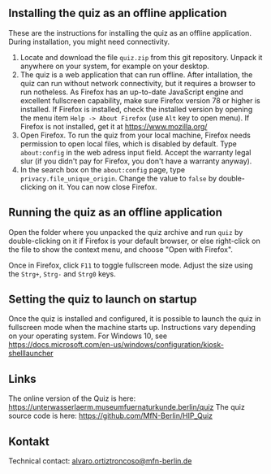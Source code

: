 ## Installing the quiz as an offline application
These are the instructions for installing the quiz as an offline application. During installation, you might need connectivity.

1. Locate and download the file `quiz.zip` from this git repository. Unpack it anywhere on your system, for example on your desktop.
2. The quiz is a web application that can run offline. After intallation, the quiz can run without network connectivity, but it requires a browser to run notheless. As Firefox has an up-to-date JavaScript engine and excellent fullscreen capability, make sure Firefox version 78 or higher is installed. If Firefox is installed, check the installed version by opening the menu item `Help -> About Firefox` (use `Alt` key to open menu). If Firefox is not installed, get it at https://www.mozilla.org/
2. Open Firefox. To run the quiz from your local machine, Firefox needs permission to open local files, which is disabled by default. Type `about:config` in the web adress input field. Accept the warranty legal slur (if you didn't pay for Firefox, you don't have a warranty anyway).
3.  In the search box on the `about:config` page, type `privacy.file_unique_origin`. Change the value to `false` by double-clicking on it. You can now close Firefox.

## Running the quiz as an offline application
Open the folder where you unpacked the quiz archive and run `quiz` by double-clicking on it if Firefox is your default browser, or else right-click on the file to show the context menu, and choose "Open with Firefox".

Once in Firefox, click `F11` to toggle fullscreen mode. Adjust the size using the `Strg+`, `Strg-` and `Strg0` keys.

## Setting the quiz to launch on startup
Once the quiz is installed and configured, it is possible to launch the quiz in fullscreen mode when the machine starts up. Instructions vary depending on your operating system. For Windows 10, see https://docs.microsoft.com/en-us/windows/configuration/kiosk-shelllauncher

## Links
The online version of the Quiz is here: https://unterwasserlaerm.museumfuernaturkunde.berlin/quiz
The quiz source code is here: https://github.com/MfN-Berlin/HIP_Quiz

## Kontakt
Technical contact: alvaro.ortiztroncoso@mfn-berlin.de
